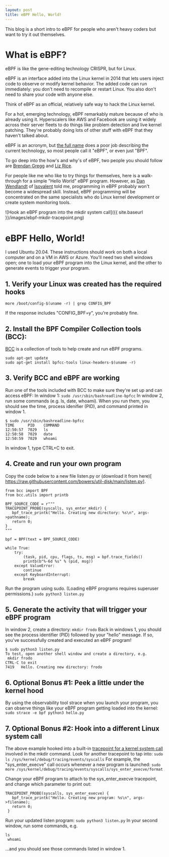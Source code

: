 ```yaml
---
layout: post
title: eBPF Hello, World!
---
```

This blog is a short intro to eBPF for people who aren't heavy coders but want to try it out themselves.

# What is eBPF?
eBPF is like the gene-editing technology CRISPR, but for Linux.
 
eBPF is an interface added into the Linux kernel in 2014 that lets users inject code to observe or modify kernel behavior. The added code can run immediately: you don't need to recompile or restart Linux. You also don't need to share your code with anyone else. 

Think of eBPF as an official, relatively safe way to hack the Linux kernel.

For a hot, emerging technology, eBPF remarkably mature because of who is already using it. Hyperscalers like AWS and Facebook are using it widely across their server fleets to do things like problem detection and live kernel patching. They're probably doing lots of other stuff with eBPF that they haven't talked about.

eBPF is an acronym, but [the full name](https://en.wikipedia.org/wiki/Berkeley_Packet_Filter) does a poor job describing the current technology, so most people call it "eBPF", or even just "BPF".

To go deep into the how's and why's of eBPF, two people you should follow are
[Brendan Gregg](https://www.brendangregg.com/blog/2019-01-01/learn-ebpf-tracing.html) and [Liz Rice](https://thenewstack.io/liz-rice-following-the-superpower-promise-of-ebpf/).

For people like me who like to try things for themselves, here is a walk-through for a simple "Hello World" eBPF program. However, as [Dan Wendlandt](https://twitter.com/danwendlandt) of [Isovalent](https://isovalent.com/) told me, programming in eBPF probably won't become a widespread skill. Instead, eBPF programming will be concentrated on the same specialists who do Linux kernel development or create system monitoring tools.

![Hook an eBPF program into the mkdir system call]({{ site.baseurl }}/images/ebpf-mkdir-tracepoint.png)

# eBPF Hello, World!

I used Ubuntu 20.04. These instructions should work on both a local computer and on a VM in AWS or Azure. You'll need two shell windows open; one to load your eBPF program into the Linux kernel, and the other to generate events to trigger your program.

## 1. Verify your Linux was created has the required hooks
```more /boot/config-$(uname -r) | grep CONFIG_BPF```

If the response includes "CONFIG_BPF=y", you're probably fine.

## 2. Install the BPF Compiler Collection tools (BCC):
[BCC](https://github.com/iovisor/bcc) is a collection of tools to help create and run eBPF programs.
```
sudo apt-get update
sudo apt-get install bpfcc-tools linux-headers-$(uname -r)
```

## 3. Verify BCC and eBPF are working
Run one of the tools included with BCC to make sure they're set up and can access eBPF:
In window 1:
```sudo /usr/sbin/bashreadline-bpfcc```
In window 2, run some commands (e.g. ls, date, whoami).  When you run them, you should see the time, process idenifier (PID), and command printed in window 1.  

```
$ sudo /usr/sbin/bashreadline-bpfcc
TIME      PID    COMMAND
12:50:57  7029   ls
12:50:58  7029   date
12:50:59  7029   whoami
```

In window 1, type CTRL+C to exit.

## 4. Create and run your own program
Copy the code below to a new file listen.py or (download it from here)[ https://raw.githubusercontent.com/bowers/util-disk/main/listen.py].
```
from bcc import BPF
from bcc.utils import printb

BPF_SOURCE_CODE = r"""
TRACEPOINT_PROBE(syscalls, sys_enter_mkdir) {
   bpf_trace_printk("Hello. Creating new directory: %s\n", args->pathname);
   return 0;
}
"""

bpf = BPF(text = BPF_SOURCE_CODE)

while True:
    try:
        (task, pid, cpu, flags, ts, msg) = bpf.trace_fields()
        printb(b"%-6d %s" % (pid, msg))
    except ValueError:
        continue
    except KeyboardInterrupt:
        break
```

Run the program using sudo.  (Loading eBPF programs requires superuser permissions.) 
```sudo python3 listen.py```

## 5. Generate the activity that will trigger your eBPF program
In window 2, create a directory:
```mkdir frodo```
Back in windows 1, you should see the process identifier (PID) followed by your "hello" message.
If so, you've successfully created and executed an eBPF program!

```
$ sudo python3 listen.py
To test, open another shell window and create a directory, e.g.
 mkdir frodo
CTRL-C to exit
7419   Hello. Creating new directory: frodo
```

## 6. Optional Bonus #1: Peek a little under the kernel hood
By using the observability tool strace when you launch your program, you can observe things like your eBPF program getting loaded into the kernel:
```sudo strace -e bpf python3 hello.py```

## 7. Optional Bonus #2: Hook into a different Linux system call
The above example hooked into a built-in [tracepoint for a kernel system call](https://community.silabs.com/s/article/linux-kernel-events-tracing?language=en_US) involved in the mkdir command. Look for another tracepoint to tap into: 
```sudo ls /sys/kernel/debug/tracing/events/syscalls```
For example, the "sys_enter_execve" call occurs whenever a new program is launched:
```sudo more /sys/kernel/debug/tracing/events/syscalls/sys_enter_execve/format```
 
Change your eBPF program to attach to the sys_enter_execve tracepoint, and change which parameter to print out:
```
TRACEPOINT_PROBE(syscalls, sys_enter_execve) {
   bpf_trace_printk("Hello. Creating new program: %s\n", args->filename);
   return 0;
 }
```

Run your updated listen program:
```sudo python3 listen.py```
In your second window, run some commands, e.g.
```
ls
 whoami
```
...and you should see those commands listed in window 1.
